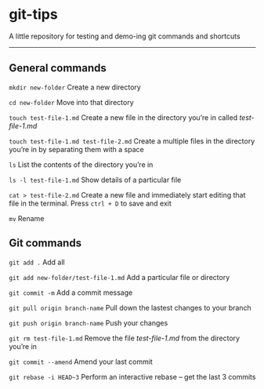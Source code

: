 # git-tips

A little repository for testing and demo-ing git commands and shortcuts

---

## General commands

`mkdir new-folder`
Create a new directory

`cd new-folder`
Move into that directory

`touch test-file-1.md`
Create a new file in the directory you’re in called _test-file-1.md_

`touch test-file-1.md test-file-2.md`
Create a multiple files in the directory you’re in by separating them with a space

`ls`
List the contents of the directory you’re in

`ls -l test-file-1.md`
Show details of a particular file

`cat > test-file-2.md`
Create a new file and immediately start editing that file in the terminal. Press `ctrl + D` to save and exit

`mv`
Rename

## Git commands

`git add .`
Add all

`git add new-folder/test-file-1.md`
Add a particular file or directory

`git commit -m`
Add a commit message

`git pull origin branch-name`
Pull down the lastest changes to your branch

`git push origin branch-name`
Push your changes

`git rm test-file-1.md`
Remove the file _test-file-1.md_ from the directory you’re in

`git commit --amend`
Amend your last commit

`git rebase -i HEAD~3`
Perform an interactive rebase – get the last 3 commits
